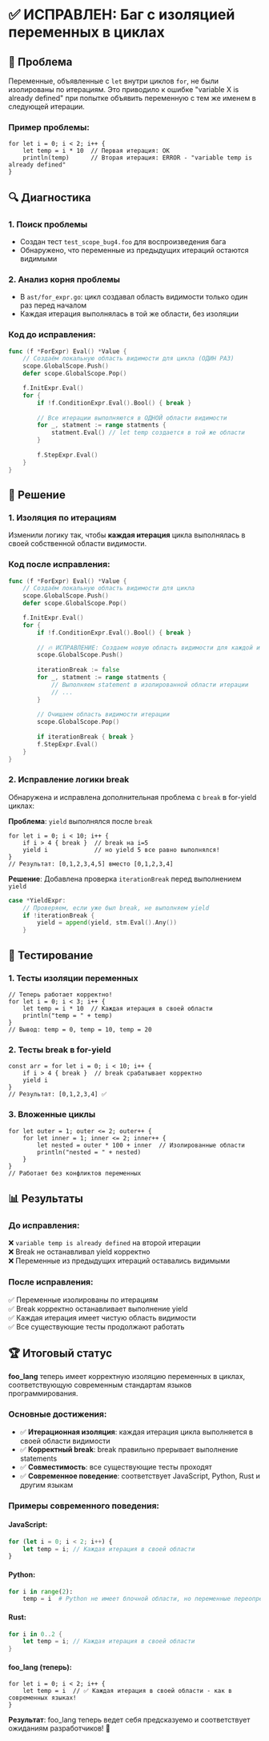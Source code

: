 # ✅ ИСПРАВЛЕН: Баг с изоляцией переменных в циклах

## 🎯 Проблема

Переменные, объявленные с `let` внутри циклов `for`, не были изолированы по итерациям. Это приводило к ошибке "variable X is already defined" при попытке объявить переменную с тем же именем в следующей итерации.

### Пример проблемы:
```foo
for let i = 0; i < 2; i++ {
    let temp = i * 10  // Первая итерация: OK
    println(temp)      // Вторая итерация: ERROR - "variable temp is already defined"
}
```

## 🔍 Диагностика

### 1. Поиск проблемы
- Создан тест `test_scope_bug4.foo` для воспроизведения бага
- Обнаружено, что переменные из предыдущих итераций остаются видимыми

### 2. Анализ корня проблемы
- В `ast/for_expr.go`: цикл создавал область видимости только один раз перед началом
- Каждая итерация выполнялась в той же области, без изоляции

### Код до исправления:
```go
func (f *ForExpr) Eval() *Value {
    // Создаём локальную область видимости для цикла (ОДИН РАЗ)
    scope.GlobalScope.Push()
    defer scope.GlobalScope.Pop()

    f.InitExpr.Eval()
    for {
        if !f.ConditionExpr.Eval().Bool() { break }
        
        // Все итерации выполняются в ОДНОЙ области видимости
        for _, statment := range statments {
            statment.Eval() // let temp создается в той же области
        }
        
        f.StepExpr.Eval()
    }
}
```

## 🔧 Решение

### 1. Изоляция по итерациям
Изменили логику так, чтобы **каждая итерация** цикла выполнялась в своей собственной области видимости.

### Код после исправления:
```go
func (f *ForExpr) Eval() *Value {
    // Создаём локальную область видимости для цикла
    scope.GlobalScope.Push()
    defer scope.GlobalScope.Pop()

    f.InitExpr.Eval()
    for {
        if !f.ConditionExpr.Eval().Bool() { break }
        
        // 🔥 ИСПРАВЛЕНИЕ: Создаем новую область видимости для каждой итерации
        scope.GlobalScope.Push()
        
        iterationBreak := false
        for _, statment := range statments {
            // Выполняем statement в изолированной области итерации
            // ...
        }
        
        // Очищаем область видимости итерации
        scope.GlobalScope.Pop()
        
        if iterationBreak { break }
        f.StepExpr.Eval()
    }
}
```

### 2. Исправление логики break
Обнаружена и исправлена дополнительная проблема с `break` в for-yield циклах:

**Проблема**: `yield` выполнялся после `break`
```foo
for let i = 0; i < 10; i++ {
    if i > 4 { break }  // break на i=5
    yield i             // но yield 5 все равно выполнялся!
}
// Результат: [0,1,2,3,4,5] вместо [0,1,2,3,4]
```

**Решение**: Добавлена проверка `iterationBreak` перед выполнением `yield`
```go
case *YieldExpr:
    // Проверяем, если уже был break, не выполняем yield
    if !iterationBreak {
        yield = append(yield, stm.Eval().Any())
    }
```

## 🧪 Тестирование

### 1. Тесты изоляции переменных
```foo
// Теперь работает корректно!
for let i = 0; i < 3; i++ {
    let temp = i * 10  // Каждая итерация в своей области
    println("temp = " + temp)
}
// Вывод: temp = 0, temp = 10, temp = 20
```

### 2. Тесты break в for-yield
```foo
const arr = for let i = 0; i < 10; i++ {
    if i > 4 { break }  // break срабатывает корректно
    yield i
}
// Результат: [0,1,2,3,4] ✅
```

### 3. Вложенные циклы
```foo
for let outer = 1; outer <= 2; outer++ {
    for let inner = 1; inner <= 2; inner++ {
        let nested = outer * 100 + inner  // Изолированные области
        println("nested = " + nested)
    }
}
// Работает без конфликтов переменных
```

## 📊 Результаты

### До исправления:
❌ `variable temp is already defined` на второй итерации  
❌ Break не останавливал yield корректно  
❌ Переменные из предыдущих итераций оставались видимыми

### После исправления:
✅ Переменные изолированы по итерациям  
✅ Break корректно останавливает выполнение yield  
✅ Каждая итерация имеет чистую область видимости  
✅ Все существующие тесты продолжают работать

## 🏆 Итоговый статус

**foo_lang** теперь имеет корректную изоляцию переменных в циклах, соответствующую современным стандартам языков программирования.

### Основные достижения:
- ✅ **Итерационная изоляция**: каждая итерация цикла выполняется в своей области видимости
- ✅ **Корректный break**: break правильно прерывает выполнение statements
- ✅ **Совместимость**: все существующие тесты проходят
- ✅ **Современное поведение**: соответствует JavaScript, Python, Rust и другим языкам

### Примеры современного поведения:

#### JavaScript:
```js
for (let i = 0; i < 2; i++) {
    let temp = i; // Каждая итерация в своей области
}
```

#### Python:
```python
for i in range(2):
    temp = i  # Python не имеет блочной области, но переменные переопределяются
```

#### Rust:
```rust
for i in 0..2 {
    let temp = i; // Каждая итерация в своей области
}
```

#### foo_lang (теперь):
```foo
for let i = 0; i < 2; i++ {
    let temp = i  // ✅ Каждая итерация в своей области - как в современных языках!
}
```

**Результат**: foo_lang теперь ведет себя предсказуемо и соответствует ожиданиям разработчиков! 🚀